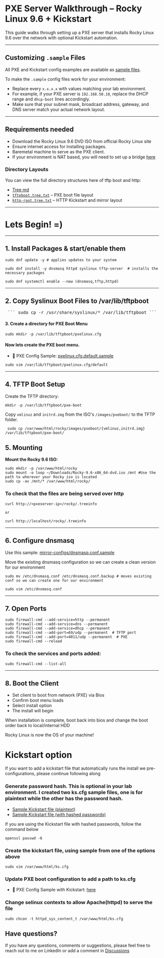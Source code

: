# PXE Server Walkthrough – Rocky Linux 9.6 + Kickstart

This guide walks through setting up a PXE server that installs Rocky Linux 9.6 over the network with optional Kickstart automation.

--- 
## Customizing `.sample` Files

All PXE and Kickstart config examples are available as [sample files](https://github.com/Bnwokoma/rocky-pxe-kickstart-lab/tree/main/mirror-configs).

To make the `.sample` config files work for your environment:

- Replace every `x.x.x.x` with values matching your lab environment.
- For example, if your PXE server is `192.168.50.10`, replace the DHCP range and `dhcp-boot` lines accordingly.
- Make sure that your subnet mask, broadcast address, gateway, and DNS server match your actual network layout.

---

## Requirements needed
- Download the Rocky Linux 9.6 DVD ISO from official Rocky Linux site
- Ensure internet access for installing packages.
- Baremetal machine to serve as the PXE client.
- If your environment is NAT based, you will need to set up a bridge [here](https://github.com/Bnwokoma/rocky-pxe-kickstart-lab/blob/main/network-bridge/setup-bridge.md)

### Directory Layouts

You can view the full directory structures here of tftp boot and http:

- [Tree md](https://github.com/Bnwokoma/rocky-pxe-kickstart-lab/blob/main/directory_layout/tree-views.md)
- [`tftpboot.tree.txt`](https://github.com/Bnwokoma/rocky-pxe-kickstart-lab/blob/main/directory_layout/tftpboot.tree.txt) – PXE boot file layout
- [`http-root.tree.txt`](https://github.com/Bnwokoma/rocky-pxe-kickstart-lab/blob/main/directory_layout/http-root.tree.txt) – HTTP Kickstart and mirror layout

---

# Lets Begin! =)

---
## 1. Install Packages & start/enable them
```
sudo dnf update -y # applies updates to your system

sudo dnf install -y dnsmasq httpd syslinux tftp-server  # installs the necessary packages 

sudo dnf systemctl enable --now (dnsmasq,tftp,httpd)
```
---

## 2. Copy Syslinux Boot Files to /var/lib/tftpboot

 <pre> ``` sudo cp -r /usr/share/syslinux/* /var/lib/tftpboot ``` </pre>

#### 3. Create a directory for PXE Boot Menu

```
sudo mkdir -p /var/lib/tftpboot/pxelinux.cfg
```

#### Now lets create the PXE boot menu. 

- 📁 PXE Config Sample: [pxelinux.cfg.default.sample](https://github.com/Bnwokoma/rocky-pxe-kickstart-lab/blob/main/mirror-configs/pxelinux.cfg.default.sample)

```
sudo vim /var/lib/tftpboot/pxelinux.cfg/default
```

---

## 4. TFTP Boot Setup
Create the TFTP directory:

```
mkdir -p /var/lib/tftpboot/pxe-boot
```

Copy `vmlinuz` and `initrd.img` from the ISO's `/images/pxeboot/` to the TFTP folder.

```
 sudo cp /var/www/html/rocky/images/pxeboot/{vmlinuz,initrd.img} /var/lib/tftpboot/pxe-boot/
```

## 5. Mounting
**Mount the Rocky 9.6 ISO:**

```
sudo mkdir -p /var/www/html/rocky
sudo mount -o loop ~/Downloads/Rocky-9.6-x86_64-dvd.iso /mnt #Use the path to wherever your Rocky iso is located
sudo cp -av /mnt/* /var/www/html/rocky/
```

### To check that the files are being served over http
```
curl http://<pxeserver-ip>/rocky/.treeinfo

or

curl http://localhost/rocky/.treeinfo
```
---

## 6. Configure dnsmasq
Use this sample: [mirror-configs/dnsmasq.conf.sample](https://github.com/Bnwokoma/rocky-pxe-kickstart-lab/blob/main/mirror-configs/dnsmasq.conf.sample)

Move the existing dnsmasq configuration so we can create a clean version for our environment

```
sudo mv /etc/dnsmasq.conf /etc/dnsmasq.conf.backup # moves existing conf so we can create one for our environment

sudo vim /etc/dnsmasq.conf
```
---

## 7. Open Ports

``` 
sudo firewall-cmd --add-service=http --permanent
sudo firewall-cmd --add-service=dns --permanent 
sudo firewall-cmd --add-service=dhcp --permanent  
sudo firewall-cmd --add-port=69/udp --permanent  # TFTP port
sudo firewall-cmd --add-port=4011/udp --permanent  # PXE
sudo firewall-cmd --reload
```
### To check the services and ports added:
```
sudo firewall-cmd --list-all
```
---

## 8. Boot the Client
- Set client to boot from network (PXE) via Bios
- Confirm boot menu loads
- Select install option
- The install will begin

When installation is complete, boot back into bios and change the boot order back to local/internal HDD

Rocky Linux is now the OS of your machine!


# Kickstart option

If you want to add a kickstart file that automatically runs the install we pre-configurations, please continue following along

### Generate password hash. This is optional in your lab environment. I created two ks.cfg sample files, one is for plaintext while the other has the password hash.

- [Sample Kickstart file (plaintext)](https://github.com/Bnwokoma/rocky-pxe-kickstart-lab/blob/main/mirror-configs/ks.cfg.sample.txt)  
- [Sample Kickstart file (with hashed passwords)](https://github.com/Bnwokoma/rocky-pxe-kickstart-lab/blob/main/mirror-configs/ks.cfg.sample.hashed)

If you are using the Kickstart file with hashed passwords, follow the command below

```
openssl passwd -6
```

### Create the kickstart file, using sample from one of the options above

```
sudo vim /var/www/html/ks.cfg
```

### Update PXE boot configuration to add a path to ks.cfg
- 📁 PXE Config Sample with Kickstart: [here](https://github.com/Bnwokoma/rocky-pxe-kickstart-lab/blob/main/mirror-configs/kickstart.pxe.cfg.sample)



### Change selinux contexts to allow Apache(httpd) to serve the file

```
sudo chcon -t httpd_sys_content_t /var/www/html/ks.cfg
```

## Have questions?

If you have any questions, comments or suggestions, please feel free to reach out to me on LinkedIn or add a comment in [Discussions](https://github.com/Bnwokoma/rocky-pxe-kickstart-lab/discussions/1)

